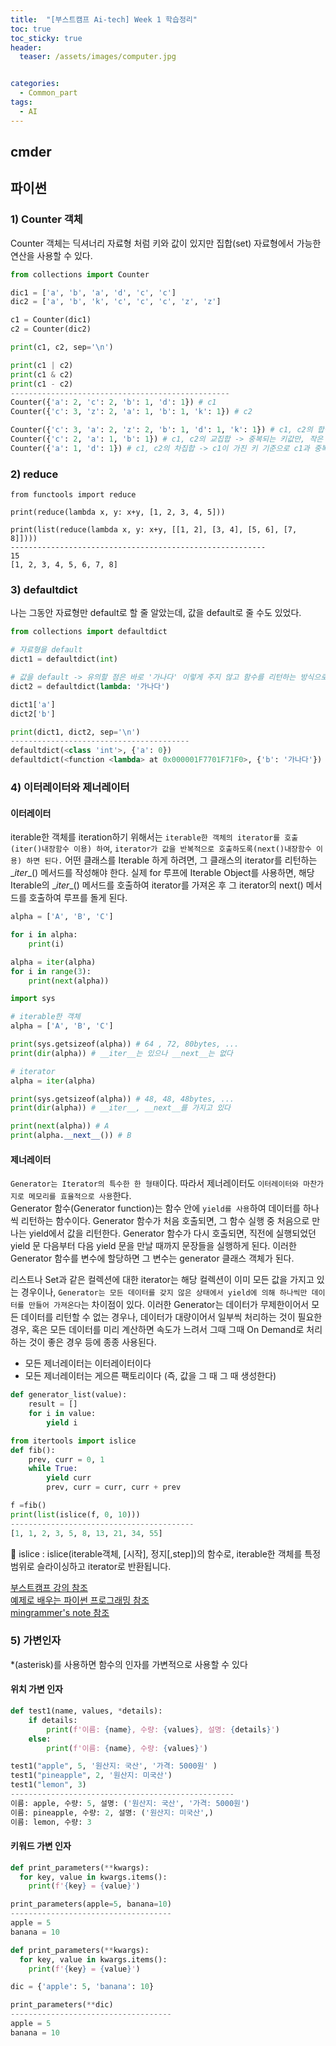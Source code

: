 ```yaml
---
title:  "[부스트캠프 Ai-tech] Week 1 학습정리"
toc: true
toc_sticky: true
header:
  teaser: /assets/images/computer.jpg


categories:
  - Common_part
tags:
  - AI
---
```


## cmder


## 파이썬

### 1) Counter 객체

Counter 객체는 딕셔너리 자료형 처럼 키와 값이 있지만 집합(set) 자료형에서 가능한 연산을 사용할 수 있다.

```python
from collections import Counter

dic1 = ['a', 'b', 'a', 'd', 'c', 'c']
dic2 = ['a', 'b', 'k', 'c', 'c', 'c', 'z', 'z']

c1 = Counter(dic1)
c2 = Counter(dic2)

print(c1, c2, sep='\n')

print(c1 | c2)
print(c1 & c2)
print(c1 - c2)
-------------------------------------------------
Counter({'a': 2, 'c': 2, 'b': 1, 'd': 1}) # c1
Counter({'c': 3, 'z': 2, 'a': 1, 'b': 1, 'k': 1}) # c2

Counter({'c': 3, 'a': 2, 'z': 2, 'b': 1, 'd': 1, 'k': 1}) # c1, c2의 합집합 -> 중복되는 키는 큰 값 기준
Counter({'c': 2, 'a': 1, 'b': 1}) # c1, c2의 교집합 -> 중복되는 키값만, 작은 값 기준
Counter({'a': 1, 'd': 1}) # c1, c2의 차집합 -> c1이 가진 키 기준으로 c1과 중복되는 c2의 (키에 해당하는) 값이 더 크면 값이 0이 되는 것이 아니라 아예 키-값 쌍이 사라짐  
```


### 2) reduce

```
from functools import reduce

print(reduce(lambda x, y: x+y, [1, 2, 3, 4, 5]))

print(list(reduce(lambda x, y: x+y, [[1, 2], [3, 4], [5, 6], [7, 8]])))
---------------------------------------------------------
15
[1, 2, 3, 4, 5, 6, 7, 8]
```

### 3) defaultdict

나는 그동안 자료형만 default로 할 줄 알았는데, 값을 default로 줄 수도 있었다.

```python
from collections import defaultdict

# 자료형을 default
dict1 = defaultdict(int)

# 값을 default -> 유의할 점은 바로 '가나다' 이렇게 주지 않고 함수를 리턴하는 방식으로 지정
dict2 = defaultdict(lambda: '가나다')

dict1['a']
dict2['b']

print(dict1, dict2, sep='\n')
----------------------------------------
defaultdict(<class 'int'>, {'a': 0})
defaultdict(<function <lambda> at 0x000001F7701F71F0>, {'b': '가나다'})
```

### 4) 이터레이터와 제너레이터  

#### 이터레이터

iterable한 객체를 iteration하기 위해서는 `iterable한 객체의 iterator를 호출(iter()내장함수 이용) 하여`,  `iterator가 값을 반복적으로 호출하도록(next()내장함수 이용) 하면 된다.` 어떤 클래스를 Iterable 하게 하려면, 그 클래스의 iterator를 리턴하는 \__iter__() 메서드를 작성해야 한다. 실제 for 루프에 Iterable Object를 사용하면, 해당 Iterable의 \__iter__() 메서드를 호출하여 iterator를 가져온 후 그 iterator의 next() 메서드를 호출하여 루프를 돌게 된다.  

```python
alpha = ['A', 'B', 'C']

for i in alpha:
    print(i)

alpha = iter(alpha)
for i in range(3):
    print(next(alpha))
```
```python
import sys

# iterable한 객체
alpha = ['A', 'B', 'C']

print(sys.getsizeof(alpha)) # 64 , 72, 80bytes, ...
print(dir(alpha)) # __iter__는 있으나 __next__는 없다

# iterator
alpha = iter(alpha)

print(sys.getsizeof(alpha)) # 48, 48, 48bytes, ...
print(dir(alpha)) # __iter__, __next__를 가지고 있다

print(next(alpha)) # A
print(alpha.__next__()) # B
```

#### 제너레이터

`Generator는 Iterator의 특수한 한 형태`이다. 따라서 제너레이터도 `이터레이터와 마찬가지로 메모리를 효율적으로 사용`한다.  
Generator 함수(Generator function)는 함수 안에 `yield를 사용`하여 데이터를 하나씩 리턴하는 함수이다. Generator 함수가 처음 호출되면, 그 함수 실행 중 처음으로 만나는 yield에서 값을 리턴한다. Generator 함수가 다시 호출되면, 직전에 실행되었던 yield 문 다음부터 다음 yield 문을 만날 때까지 문장들을 실행하게 된다. 이러한 Generator 함수를 변수에 할당하면 그 변수는 generator 클래스 객체가 된다.  

리스트나 Set과 같은 컬렉션에 대한 iterator는 해당 컬렉션이 이미 모든 값을 가지고 있는 경우이나, `Generator는 모든 데이터를 갖지 않은 상태에서 yield에 의해 하나씩만 데이터를 만들어 가져온다`는 차이점이 있다. 이러한 Generator는 데이터가 무제한이어서 모든 데이터를 리턴할 수 없는 경우나, 데이터가 대량이어서 일부씩 처리하는 것이 필요한 경우, 혹은 모든 데이터를 미리 계산하면 속도가 느려서 그때 그때 On Demand로 처리하는 것이 좋은 경우 등에 종종 사용된다.  

- 모든 제너레이터는 이터레이터이다  
- 모든 제너레이터는 게으른 팩토리이다 (즉, 값을 그 때 그 때 생성한다)

```python
def generator_list(value):
    result = []
    for i in value:
        yield i
```

```python
from itertools import islice
def fib():
    prev, curr = 0, 1
    while True:
        yield curr
        prev, curr = curr, curr + prev

f =fib()
print(list(islice(f, 0, 10)))
-----------------------------------------
[1, 1, 2, 3, 5, 8, 13, 21, 34, 55]
```

🔔 islice : islice(iterable객체, [시작], 정지[,step])의 함수로, iterable한 객체를 특정 범위로 슬라이싱하고 iterator로 반환됩니다.  


[부스트캠프 강의 참조](https://www.boostcourse.org/boostcampaitech2/lecture/1026976?isDesc=false)  
[예제로 배우는 파이썬 프로그래밍 참조](http://pythonstudy.xyz/python/article/23-Iterator%EC%99%80-Generator)    
[mingrammer's note 참조](https://mingrammer.com/translation-iterators-vs-generators/)  


### 5) 가변인자 

*(asterisk)를 사용하면 함수의 인자를 가변적으로 사용할 수 있다

#### 위치 가변 인자

```python
def test1(name, values, *details):
    if details:
        print(f'이름: {name}, 수량: {values}, 설명: {details}')
    else:
        print(f'이름: {name}, 수량: {values}')

test1("apple", 5, '원산지: 국산', '가격: 5000원' )
test1("pineapple", 2, '원산지: 미국산')
test1("lemon", 3)
--------------------------------------------------
이름: apple, 수량: 5, 설명: ('원산지: 국산', '가격: 5000원')
이름: pineapple, 수량: 2, 설명: ('원산지: 미국산',)
이름: lemon, 수량: 3
```

#### 키워드 가변 인자

```python
def print_parameters(**kwargs):
  for key, value in kwargs.items():
    print(f'{key} = {value}')

print_parameters(apple=5, banana=10)
------------------------------------
apple = 5
banana = 10
```

```python
def print_parameters(**kwargs):
  for key, value in kwargs.items():
    print(f'{key} = {value}')

dic = {'apple': 5, 'banana': 10}

print_parameters(**dic)
------------------------------------
apple = 5
banana = 10
```